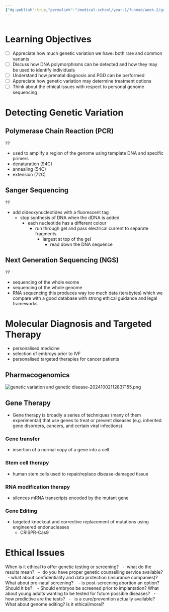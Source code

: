 ```yaml
---
{"dg-publish":true,"permalink":"/medical-school/year-1/funmed/week-2/genetic-variation-and-genetic-disease/","tags":["funmed"]}
---
```


```table-of-contents
```
# Learning Objectives
- [ ] Appreciate how much genetic variation we have: both rare and common variants
- [ ] Discuss how DNA polymorphisms can be detected and how they may be used to identify individuals
- [ ] Understand how prenatal diagnosis and PGD can be performed
- [ ] Appreciate how genetic variation may determine treatment options
- [ ] Think about the ethical issues with respect to personal genome sequencing

# Detecting Genetic Variation
## Polymerase Chain Reaction (PCR)
??
- used to amplify a region of the genome using template DNA and specific primers
- denaturation (94C)
- annealing (54C)
- extension (72C)

## Sanger Sequencing
??
- add dideoxynucleotides with a fluorescent tag
	- stop synthesis of DNA when the dDNA is added
		- each nucleotide has a different colour
			- run through gel and pass electrical current to separate fragments
				- largest at top of the gel
					- read down the DNA sequence

## Next Generation Sequencing (NGS)
??
- sequencing of the whole exome
- sequencing of the whole genome
- RNA sequencing
this produces way too much data (terabytes) which we compare with a good database with strong ethical guidance and legal frameworks

# Molecular Diagnosis and Targeted Therapy
- personalised medicine
- selection of embroys prior to IVF
- personalised targeted therapies for cancer patients

## Pharmacogenomics
![genetic variation and genetic disease-20241002112837155.png](/img/user/Medical%20School/Year%201/funmed/week%202/attachments/genetic%20variation%20and%20genetic%20disease-20241002112837155.png)

## Gene Therapy
- Gene therapy is broadly a series of techniques (many of them experimental) that use genes to treat or prevent diseases (e.g. inherited gene disorders, cancers, and certain viral infections).

### Gene transfer
- insertion of a normal copy of a gene into a cell
### Stem cell therapy
- human stem cells used to repair/replace disease-damaged tissue
### RNA modification therapy
- silences mRNA transcripts encoded by the mutant gene
### Gene Editing
- targeted knockout and corrective replacement of mutations using engineered endonucleases
	- CRISPR-Cas9

# Ethical Issues

When is it ethical to offer genetic testing or screening?
  -  what do the results mean?
  -  do you have proper genetic counselling service available?
  - what about confidentiality and data protection (insurance companies)?
What about pre-natal screening?
   - is post-screening abortion an option? Should it be?
   - Should embryos be screened prior to implantation?
What about young adults wanting to be tested for future possible diseases?
  -  how predictive are the tests?
  -   is a cure/prevention actually available?
What about genome editing? Is it ethical/moral?